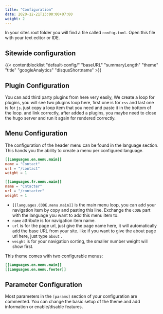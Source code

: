 ```yaml
---
title: "Configuration"
date: 2020-12-21T13:00:00+07:00
weight: 2
---
```


In your sites root folder you will find a file called `config.toml`. Open this file with your text editor or IDE.

## Sitewide configuration

{{< contentblocklist "default-config/" "baseURL" "summaryLength" "theme" "title" "googleAnalytics" "disqusShortname" >}}

## Plugin Configuration

You can add third party plugins from here very easily, We create a loop for plugins, you will see two plugins loop here, first one is for `css` and last one is for `js`. just copy a loop item that you need and paste it in the bottom of the loop. and link correctly, after added a plugins, you maybe need to close the hugo server and run it again for rendered correctly.

## Menu Configuration

The configuration of the header menu can be found in the language section. This hands you the ability to create a menu per configured language.

```toml
[[Languages.en.menu.main]]
name = "Contact"
url = "/contact"
weight = 1

[[Languages.fr.menu.main]]
name = "Cntacter"
url = "/contacter"
weight = 1
```

* `[[languages.CODE.menu.main]]` is the main menu loop, you can add your navigation item by copy and pasting this line. Exchange the `CODE` part with the language you want to add this menu item to.
* `name` attribute is for navigation item name.
* `url` is for the page url, just give the page name here, it will automatically add the base URL from your site. like if you want to give the about page url here, just type `about` .
* `weight` is for your navigation sorting, the smaller number weight will show first.

This theme comes with two configurable menus:

```toml
[[Languages.en.menu.main]]
[[Languages.en.menu.footer]]
```

## Parameter Configuration

Most parameters in the `[params]` section of your configuration are commented. You can change the basic setup of the theme and add information or enable/disable features.

